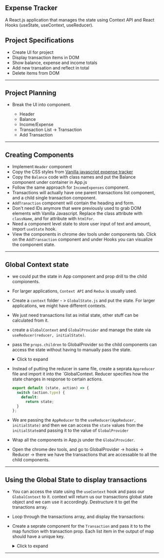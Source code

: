 ## Expense Tracker

A React.js application that manages the state using Context API and React Hooks (useState, useContext, useReducer).

## Project Specifications

- Create UI for project
- Display transaction items in DOM
- Show balance, expense and income totals
- Add new transation and reflect in total
- Delete items from DOM

---

## Project Planning

- Break the UI into component.

  - Header
  - Balance
  - Income/Expense
  - Transaction List -> Transaction
  - Add Transaction

---

## Creating Components

- Implement `Header` component
- Copy the CSS styles from [Vanilla javascript expense tracker](https://github.com/itkhanz/webProjects-vanillaJS/tree/main/expense-tracker)
- Copy the `Balance` code with class names and put the Balance component under container in App.js
- Follow the same approach for `IncomeExpenses` component.
- Transactions will actually have one parent transactions list component, and a child single transaction component.
- `AddTranaction` component will contain the heading and form.
- Don't need IDs anymore that were previously used to grab DOM elements with Vanilla Javascript. Replace the class attribute with `className`, and for attribute with `htmlFor`.
- Need a component level state to store user input of text and amount, import `useState` hook.
- View the components in chrome dev tools under components tab. Click on the `AddTransaction` component and under Hooks you can visualize the component state.

---

## Global Context state

- we could put the state in App component and prop drill to the child compionents.
- For larger applications, `Context API` and `Redux` is usually used.
- Create a `context` folder - > `GlobalState.js` and put the state. For larger applications, we might have different contexts.
- We just need transactions list as initial state, other stuff can be calculated from it.
- create a `GlobalContext` and `GlobalProvider` and manage the state via `useReducer(reducer, initialState)`.
- pass the `props.children` to GlobalProvider so the child components can access the state without having to manually pass the state.
    <details>
    <summary>Click to expand</summary>

  ```javascript
  import React, { Children, createContext, useReducer } from "react";

  // initial State
  const initialState = {
    transactions: [
      { id: 1, text: "Flower", amount: -20 },
      { id: 2, text: "Salary", amount: 300 },
      { id: 3, text: "Book", amount: -10 },
      { id: 4, text: "Camera", amount: 150 },
    ],
  };

  // create context
  export const GlobalContext = createContext(initialState);

  // Provider Component
  export const GlobalProvider = ({ childres }) => {
    const [state, dispatch] = useReducer(AppReducer, initialState);

    return (
      <GlobalContext.Provider value={{ transactions: state.transactions }}>
        {children}
      </GlobalContext.Provider>
    );
  };
  ```

    </details>

- Instead of putting the reducer in same file, create a seprata `Appreducer` file and import it into the `GlobalContext. Reducer specifies how the state changes in response to certain actions.

  ```javascript
  export default (state, action) => {
    switch (action.type) {
      default:
        return state;
    }
  };
  ```

- We are passing the `AppReducer` to the `useReducer(AppReducer, initialState)` and then we can access the `state` values from the `initialState`and passing it to the value of `GlobalProvider`

- Wrap all the components in App.js under the `GlobalProvider`.
- Open the chrome dev tools, and go to GlobalProvider -> hooks -> Reducer -> there we have the transactions that are accessable to all the child components.

---

## Using the Global State to display transactions

- You can access the state using the `useContext` hook and pass our `GlobalContext` to it. context will return us our transactions global state object and we cam use it accordingly. Destructure it to get the tranactions array.
- Loop through the transactions array, and display the transactions:
- Create a seprate component for the `Transaction` and pass it to to the map function with transaction prop. Each list item in the output of map should have a unique key.

    <details>
    <summary>Click to expand</summary>

  ```javascript
  import React from "react";

  export const Transaction = ({ transaction }) => {
    const sign = transaction.amount < 0 ? "-" : "+";

    return (
      <>
        <li className={transaction.amount < 0 ? "minus" : "plus"}>
          {transaction.text}{" "}
          <span>
            {sign}${Math.abs(transaction.amount)}
          </span>
          <button className="delete-btn">x</button>
        </li>
      </>
    );
  };
  ```

    </details>

---
